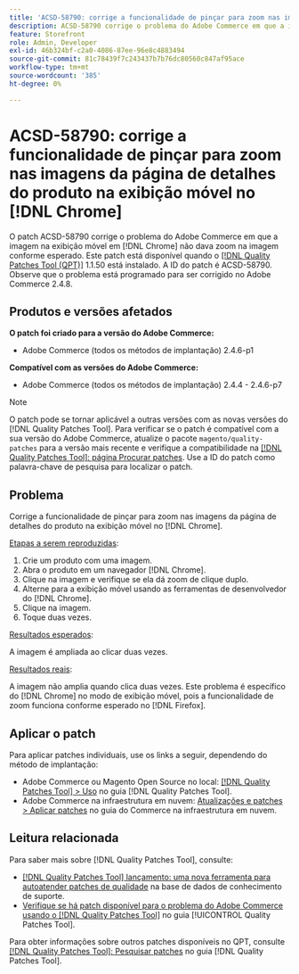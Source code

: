 ```yaml
---
title: 'ACSD-58790: corrige a funcionalidade de pinçar para zoom nas imagens da página de detalhes do produto na exibição móvel no [!DNL Chrome]'
description: ACSD-58790 corrige o problema do Adobe Commerce em que a imagem na exibição móvel em  [!DNL Chrome]  não dava zoom na imagem conforme esperado.
feature: Storefront
role: Admin, Developer
exl-id: 46b324bf-c2a0-4086-87ee-96e8c4883494
source-git-commit: 81c78439f7c243437b7b76dc80560c847af95ace
workflow-type: tm+mt
source-wordcount: '385'
ht-degree: 0%

---
```


# ACSD-58790: corrige a funcionalidade de pinçar para zoom nas imagens da página de detalhes do produto na exibição móvel no [!DNL Chrome]

O patch ACSD-58790 corrige o problema do Adobe Commerce em que a imagem na exibição móvel em [!DNL Chrome] não dava zoom na imagem conforme esperado. Este patch está disponível quando o [[!DNL Quality Patches Tool (QPT)]](https://experienceleague.adobe.com/pt-br/docs/commerce-knowledge-base/kb/announcements/commerce-announcements/magento-quality-patches-released-new-tool-to-self-serve-quality-patches) 1.1.50 está instalado. A ID do patch é ACSD-58790. Observe que o problema está programado para ser corrigido no Adobe Commerce 2.4.8.

## Produtos e versões afetados

**O patch foi criado para a versão do Adobe Commerce:**

* Adobe Commerce (todos os métodos de implantação) 2.4.6-p1

**Compatível com as versões do Adobe Commerce:**

* Adobe Commerce (todos os métodos de implantação) 2.4.4 - 2.4.6-p7

>[!NOTE]
>
>O patch pode se tornar aplicável a outras versões com as novas versões do [!DNL Quality Patches Tool]. Para verificar se o patch é compatível com a sua versão do Adobe Commerce, atualize o pacote `magento/quality-patches` para a versão mais recente e verifique a compatibilidade na [[!DNL Quality Patches Tool]: página Procurar patches](https://experienceleague.adobe.com/tools/commerce-quality-patches/index.html?lang=pt-BR). Use a ID do patch como palavra-chave de pesquisa para localizar o patch.

## Problema

Corrige a funcionalidade de pinçar para zoom nas imagens da página de detalhes do produto na exibição móvel no [!DNL Chrome].

<u>Etapas a serem reproduzidas</u>:

1. Crie um produto com uma imagem.
1. Abra o produto em um navegador [!DNL Chrome].
1. Clique na imagem e verifique se ela dá zoom de clique duplo.
1. Alterne para a exibição móvel usando as ferramentas de desenvolvedor do [!DNL Chrome].
1. Clique na imagem.
1. Toque duas vezes.

<u>Resultados esperados</u>:

A imagem é ampliada ao clicar duas vezes.

<u>Resultados reais</u>:

A imagem não amplia quando clica duas vezes. Este problema é específico do [!DNL Chrome] no modo de exibição móvel, pois a funcionalidade de zoom funciona conforme esperado no [!DNL Firefox].

## Aplicar o patch

Para aplicar patches individuais, use os links a seguir, dependendo do método de implantação:

* Adobe Commerce ou Magento Open Source no local: [[!DNL Quality Patches Tool] > Uso](/help/tools/quality-patches-tool/usage.md) no guia [!DNL Quality Patches Tool].
* Adobe Commerce na infraestrutura em nuvem: [Atualizações e patches > Aplicar patches](https://experienceleague.adobe.com/docs/commerce-cloud-service/user-guide/develop/upgrade/apply-patches.html?lang=pt-BR) no guia do Commerce na infraestrutura em nuvem.

## Leitura relacionada

Para saber mais sobre [!DNL Quality Patches Tool], consulte:

* [[!DNL Quality Patches Tool] lançamento: uma nova ferramenta para autoatender patches de qualidade](https://experienceleague.adobe.com/pt-br/docs/commerce-knowledge-base/kb/announcements/commerce-announcements/magento-quality-patches-released-new-tool-to-self-serve-quality-patches) na base de dados de conhecimento de suporte.
* [Verifique se há patch disponível para o problema do Adobe Commerce usando o  [!DNL Quality Patches Tool]](/help/tools/quality-patches-tool/patches-available-in-qpt/check-patch-for-magento-issue-with-magento-quality-patches.md) no guia [!UICONTROL Quality Patches Tool].


Para obter informações sobre outros patches disponíveis no QPT, consulte [[!DNL Quality Patches Tool]: Pesquisar patches](https://experienceleague.adobe.com/tools/commerce-quality-patches/index.html?lang=pt-BR) no guia [!DNL Quality Patches Tool].
